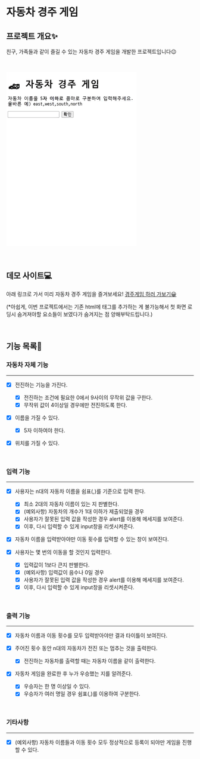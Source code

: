 # 자동차 경주 게임

## 프로젝트 개요✨

친구, 가족들과 같이 즐길 수 있는 자동차 경주 게임을 개발한 프로젝트입니다😉

<br>

![프로젝트](images/play.gif)

<br>

## 데모 사이트💻

아래 링크로 가서 미리 자동차 경주 게임을 즐겨보세요! [경주게임 하러 가보기😀](https://racinggame-sangminsong.netlify.app/)

(*아쉽게, 이번 프로젝트에서는 기존 html에 태그를 추가하는 게 불가능해서 첫 화면 로딩시 숨겨져야할 요소들이 보였다가 숨겨지는 점 양해부탁드립니다.)

<br>

## 기능 목록📌

### 자동차 자체 기능

---

- [x] 전진하는 기능을 가진다.

  - [x] 전진하는 조건에 필요한 0에서 9사이의 무작위 값을 구한다.
  - [x] 무작위 값이 4이상일 경우에만 전진하도록 한다.
- [x] 이름을 가질 수 있다.
  - [x] 5자 이하여야 한다.
- [x] 위치를 가질 수 있다.

<br>

### 입력 기능

---

- [x] 사용자는 n대의 자동차 이름을 쉼표(,)를 기준으로 입력 한다.

  - [x] 최소 2대의 자동차 이름이 있는 지 판별한다.
  - [x] (예외사항) 자동차의 개수가 1대 이하가 제출되었을 경우
  - [x] 사용자가 잘못된 입력 값을 작성한 경우 alert를 이용해 메세지를 보여준다.
  - [x] 이후, 다시 입력할 수 있게 input창을 리셋시켜준다.

- [x] 자동차 이름을 입력받아야만 이동 횟수를 입력할 수 있는 창이 보여진다.

- [x] 사용자는 몇 번의 이동을 할 것인지 입력한다.

  - [x] 입력값이 1보다 큰지 판별한다.
  - [x] (예외사항) 입력값이 음수나 0일 경우
  - [x] 사용자가 잘못된 입력 값을 작성한 경우 alert를 이용해 메세지를 보여준다.
  - [x] 이후, 다시 입력할 수 있게 input창을 리셋시켜준다.

<br>

### 출력 기능

---

- [x] 자동차 이름과 이동 횟수를 모두 입력받아야만 결과 타이틀이 보여진다.

- [x] 주어진 횟수 동안 n대의 자동차가 전진 또는 멈추는 것을 출력한다.

  - [x] 전진하는 자동차를 출력할 때는 자동차 이름을 같이 출력한다.

- [x] 자동차 게임을 완료한 후 누가 우승했는 지를 알려준다.

  - [x] 우승자는 한 명 이상일 수 있다.
  - [x] 우승자가 여러 명일 경우 쉼표(,)를 이용하여 구분한다.

<br>

### 기타사항

---

- [x] (예외사항) 자동차 이름들과 이동 횟수 모두 정상적으로 등록이 되야만 게임을 진행할 수 있다.
